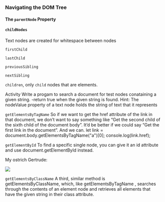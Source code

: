### Navigating the DOM Tree

#### The `parentNode` Property

#### `childNodes`
Text nodes are created for whitespace between nodes

`firstChild`

`lastChild`

`previousSibling`

`nextSibling`

`children`, only `child` nodes that are elements.

Activity
Write a progam to search a document for test nodes conataining a given string.
-return true when the given string is found. Hint: The nodeValue property of a text node holds the string of text that it represents

`getElementsByTagName`
So if we want to get the href attribute of the link in that document, we
don’t want to say something like “Get the second child of the sixth child of
the document body”. It’d be better if we could say “Get the first link in the
document”. And we can.
let link = document.body.getElementsByTagName("a")[0];
console.log(link.href);

`getElementById`
To find a specific single node, you can give it an id attribute and use document.getElementById instead.

<p>My ostrich Gertrude:</p>
<p><img id="gertrude" src="img/ostrich.png"></p>
<script>
let ostrich = document.getElementById("gertrude");
console.log(ostrich.src);
</script>

`getElementsByClassName`
A third, similar method is getElementsByClassName, which, like getElementsByTagName
, searches through the contents of an element node and retrieves all elements
that have the given string in their class attribute.
